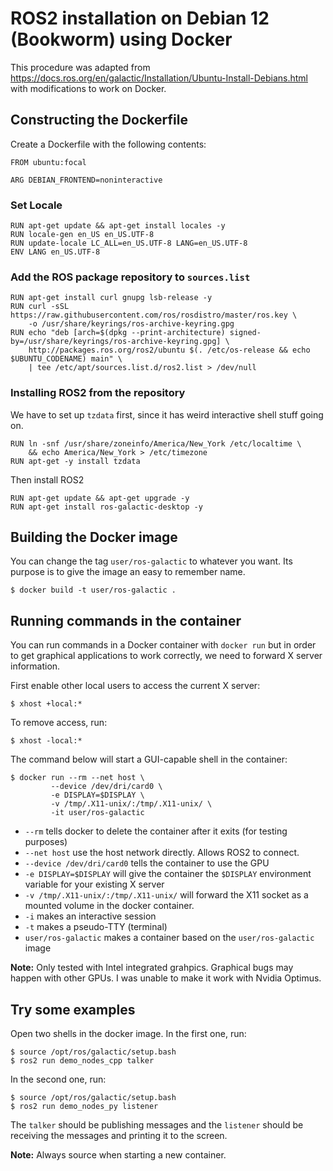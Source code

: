  # ROS2 installation on Debian 12 (Bookworm) using Docker
This procedure was adapted from https://docs.ros.org/en/galactic/Installation/Ubuntu-Install-Debians.html with modifications to work on Docker.

## Constructing the Dockerfile
Create a Dockerfile with the following contents:

```
FROM ubuntu:focal

ARG DEBIAN_FRONTEND=noninteractive
```

### Set Locale
```
RUN apt-get update && apt-get install locales -y
RUN locale-gen en_US en_US.UTF-8
RUN update-locale LC_ALL=en_US.UTF-8 LANG=en_US.UTF-8
ENV LANG en_US.UTF-8
```

### Add the ROS package repository to `sources.list`
```
RUN apt-get install curl gnupg lsb-release -y
RUN curl -sSL https://raw.githubusercontent.com/ros/rosdistro/master/ros.key \
    -o /usr/share/keyrings/ros-archive-keyring.gpg
RUN echo "deb [arch=$(dpkg --print-architecture) signed-by=/usr/share/keyrings/ros-archive-keyring.gpg] \
    http://packages.ros.org/ros2/ubuntu $(. /etc/os-release && echo $UBUNTU_CODENAME) main" \
    | tee /etc/apt/sources.list.d/ros2.list > /dev/null
```
### Installing ROS2 from the repository
We have to set up `tzdata` first, since it has weird interactive shell stuff going on.
```
RUN ln -snf /usr/share/zoneinfo/America/New_York /etc/localtime \
    && echo America/New_York > /etc/timezone
RUN apt-get -y install tzdata
```
Then install ROS2
```
RUN apt-get update && apt-get upgrade -y
RUN apt-get install ros-galactic-desktop -y
```

## Building the Docker image
You can change the tag `user/ros-galactic` to whatever you want. Its purpose is to give the image an easy to remember name.
```
$ docker build -t user/ros-galactic .
```

## Running commands in the container
You can run commands in a Docker container with `docker run` but in order to get graphical applications to work correctly, we need to forward X server information.

First enable other local users to access the current X server:
```
$ xhost +local:*
```

To remove access, run:
```
$ xhost -local:*
```

The command below will start a GUI-capable shell in the container:
```
$ docker run --rm --net host \
         --device /dev/dri/card0 \
         -e DISPLAY=$DISPLAY \
         -v /tmp/.X11-unix/:/tmp/.X11-unix/ \
         -it user/ros-galactic
```

* `--rm` tells docker to delete the container after it exits (for testing purposes)
* `--net host` use the host network directly. Allows ROS2 to connect.
* `--device /dev/dri/card0` tells the container to use the GPU
* `-e DISPLAY=$DISPLAY` will give the container the `$DISPLAY` environment variable for your existing X server
* `-v /tmp/.X11-unix/:/tmp/.X11-unix/` will forward the X11 socket as a mounted volume in the docker container.
* `-i` makes an interactive session
* `-t` makes a pseudo-TTY (terminal)
* `user/ros-galactic` makes a container based on the `user/ros-galactic` image

**Note:** Only tested with Intel integrated grahpics. Graphical bugs may happen with other GPUs. I was unable to make it work with Nvidia Optimus.

## Try some examples
Open two shells in the docker image. In the first one, run:
```
$ source /opt/ros/galactic/setup.bash
$ ros2 run demo_nodes_cpp talker
```

In the second one, run:
```
$ source /opt/ros/galactic/setup.bash
$ ros2 run demo_nodes_py listener
```
The `talker` should be publishing messages and the `listener` should be receiving the messages and printing it to the screen.

**Note:** Always source when starting a new container.
